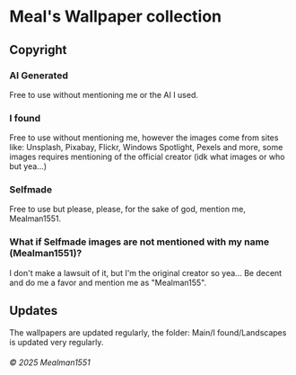 # Meal's Wallpaper collection

## Copyright

### AI Generated

Free to use without mentioning me or the AI I used.

### I found

Free to use without mentioning me, however the images come from sites like: Unsplash, Pixabay, Flickr, Windows Spotlight, Pexels and more, some images requires mentioning of the official creator (idk what images or who but yea...)

### Selfmade

Free to use but please, please, for the sake of god, mention me, Mealman1551.

### What if Selfmade images are not mentioned with my name (Mealman1551)?

I don't make a lawsuit of it, but I'm the original creator so yea... Be decent and do me a favor and mention me as "Mealman155".

## Updates

The wallpapers are updated regularly, the folder: Main/I found/Landscapes is updated very regularly.

###### © 2025 Mealman1551
